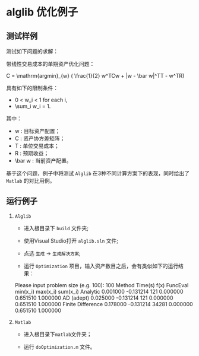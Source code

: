 alglib 优化例子
========================

测试样例
------------------------

测试如下问题的求解：

带线性交易成本的单期资产优化问题：

C = \mathrm{argmin}_{w} ( \frac{1}{2} w^TCw + |w - \bar w|^TT - w^TR)

具有如下的限制条件：

* 0 < w_i < 1 for each i,
* \sum_i w_i = 1.

其中：

* w : 目标资产配置；
* C : 资产协方差矩阵；
* T : 单位交易成本；
* R : 预期收益；
* \bar w : 当前资产配置。

基于这个问题，例子中将测试 ``Alglib`` 在3种不同计算方案下的表现，同时给出了 ``Matlab`` 的对比用例。

运行例子
--------------------------

1. ``Alglib``

    * 进入根目录下 ``build`` 文件夹;

    * 使用Visual Studio打开 ``alglib.sln`` 文件;
    
    * 点选 ``生成`` -> ``生成解决方案``;
    
    * 运行 ``Optimization`` 项目，输入资产数目之后，会有类似如下的运行结果：


    Please input problem size (e.g. 100): 100
    Method              Time(s)       f(x)          FuncEval      min(x_i)      max(x_i)      sum(x_i)
    Analytic            0.001000      -0.131214     121           0.000000      0.651510      1.000000
    AD (adept)          0.025000      -0.131214     121           0.000000      0.651510      1.000000
    Finite Difference   0.178000      -0.131214     34281         0.000000      0.651510      1.000000

2. ``Matlab``

    * 进入根目录下``matlab``文件夹；
    
    * 运行 ``doOptimization.m`` 文件。
